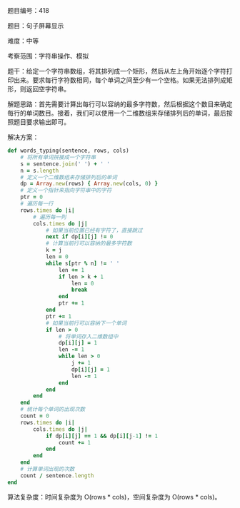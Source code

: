 题目编号：418

题目：句子屏幕显示

难度：中等

考察范围：字符串操作、模拟

题干：给定一个字符串数组，将其排列成一个矩形，然后从左上角开始逐个字符打印出来。要求每行字符数相同，每个单词之间至少有一个空格。如果无法排列成矩形，则返回空字符串。

解题思路：首先需要计算出每行可以容纳的最多字符数，然后根据这个数目来确定每行的单词数目。接着，我们可以使用一个二维数组来存储排列后的单词，最后按照题目要求输出即可。

解决方案：

```ruby
def words_typing(sentence, rows, cols)
    # 将所有单词拼接成一个字符串
    s = sentence.join(' ') + ' '
    n = s.length
    # 定义一个二维数组来存储排列后的单词
    dp = Array.new(rows) { Array.new(cols, 0) }
    # 定义一个指针来指向字符串中的字符
    ptr = 0
    # 遍历每一行
    rows.times do |i|
        # 遍历每一列
        cols.times do |j|
            # 如果当前位置已经有字符了，直接跳过
            next if dp[i][j] != 0
            # 计算当前行可以容纳的最多字符数
            k = j
            len = 0
            while s[ptr % n] != ' '
                len += 1
                if len > k + 1
                    len = 0
                    break
                end
                ptr += 1
            end
            ptr += 1
            # 如果当前行可以容纳下一个单词
            if len > 0
                # 将单词存入二维数组中
                dp[i][j] = 1
                len -= 1
                while len > 0
                    j += 1
                    dp[i][j] = 1
                    len -= 1
                end
            end
        end
    end
    # 统计每个单词的出现次数
    count = 0
    rows.times do |i|
        cols.times do |j|
            if dp[i][j] == 1 && dp[i][j-1] != 1
                count += 1
            end
        end
    end
    # 计算单词出现的次数
    count / sentence.length
end
```

算法复杂度：时间复杂度为 O(rows * cols)，空间复杂度为 O(rows * cols)。